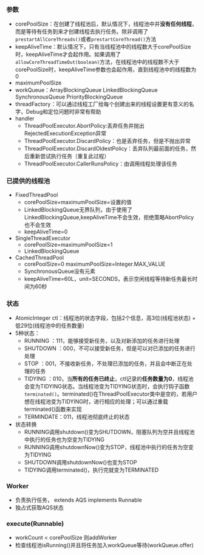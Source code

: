 ### 参数
- corePoolSize：在创建了线程池后，默认情况下，线程池中并**没有任何线程**，而是等待有任务到来才创建线程去执行任务。除非调用了`prestartAllCoreThreads()`或者`prestartCoreThread()`方法
- keepAliveTime：默认情况下，只有当线程池中的线程数大于corePoolSize时，keepAliveTime才会起作用。如果调用了`allowCoreThreadTimeOut(boolean)`方法，在线程池中的线程数不大于corePoolSize时，keepAliveTime参数也会起作用，直到线程池中的线程数为0
- maximumPoolSize
- workQueue：ArrayBlockingQueue LinkedBlockingQueue SynchronousQueue PriorityBlockingQueue
- threadFactory：可以通过线程工厂给每个创建出来的线程设置更有意义的名字，Debug和定位问题时非常有帮助
- handler
  - ThreadPoolExecutor.AbortPolicy:丢弃任务并抛出RejectedExecutionException异常
  - ThreadPoolExecutor.DiscardPolicy：也是丢弃任务，但是不抛出异常
  - ThreadPoolExecutor.DiscardOldestPolicy：丢弃队列最前面的任务，然后重新尝试执行任务（重复此过程）
  - ThreadPoolExecutor.CallerRunsPolicy：由调用线程处理该任务 

### 已提供的线程池
- FixedThreadPool
  - corePoolSize=maximumPoolSize=设置的值
  - LinkedBlockingQueue无界队列，由于使用了LinkedBlockingQueue,keepAliveTime不会生效，拒绝策略AbortPolicy也不会生效
  - keepAliveTime=0
- SingleThreadExecutor
  - corePoolSize=maximumPoolSize=1
  - LinkedBlockingQueue
- CachedThreadPool
  - corePoolSize=0 maximumPoolSize=Integer.MAX_VALUE
  - SynchronousQueue没有元素
  - keepAliveTime=60L，unit=SECONDS，表示空闲线程等待新任务最长时间为60秒

### 状态
- AtomicInteger ctl：线程池的状态字段，包括2个信息，高3位(线程池状态) \+ 低29位(线程池中的任务数量)
- 5种状态：
  - RUNNING   ：111，能够接受新任务，以及对新添加的任务进行处理
  - SHUTDOWN  ：000，不可以接受新任务，但是可以对已添加的任务进行处理
  - STOP      ：001，不接收新任务，不处理已添加的任务，并且会中断正在处理的任务
  - TIDYING   ：010，当**所有的任务已终止**，ctl记录的**任务数量为0**，线程池会变为TIDYING状态。当线程池变为TIDYING状态时，会执行钩子函数`terminated()`。terminated()在ThreadPoolExecutor类中是空的，若用户想在线程池变为TIDYING时，进行相应的处理；可以通过重载terminated()函数来实现
  - TERMINDATE：011，线程池彻底终止的状态
- 状态转换
  - RUNNING调用shutdown()变为SHUTDOWN，阻塞队列为空并且线程池中执行的任务也为空变为TIDYING
  - RUNNING调用shutdownNow()变为STOP，线程池中执行的任务为空变为TIDYING
  - SHUTDOWN调用shutdownNow()也变为STOP
  - TIDYING调用terminated()，执行完就变为TERMINATED
  
### Worker
- 负责执行任务， extends AQS implements Runnable
- 独占式获取AQS状态

### execute(Runnable)
- workCount \< corePoolSize 则addWorker
- 检查线程池isRunning()并且将任务加入workQueue等待(workQueue.offer)

